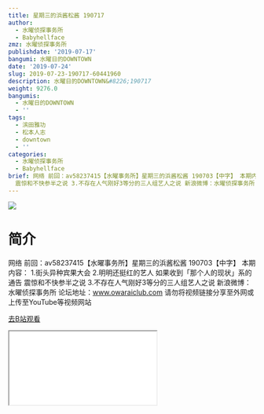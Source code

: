 ```yaml
---
title: 星期三的浜酱松酱 190717
author:
  - 水曜侦探事务所
  - Babyhellface
zmz: 水曜侦探事务所
publishdate: '2019-07-17'
bangumi: 水曜日的DOWNTOWN
date: '2019-07-24'
slug: 2019-07-23-190717-60441960
description: 水曜日的DOWNTOWN&#8226;190717
weight: 9276.0
bangumis:
  - 水曜日的DOWNTOWN
  - ''
tags:
  - 滨田雅功
  - 松本人志
  - downtown
  - ''
categories:
  - 水曜侦探事务所
  - Babyhellface
brief: 网络 前回：av58237415【水曜事务所】星期三的浜酱松酱 190703【中字】 本期内容： 1.街头异种宾果大会 2.明明还挺红的艺人 如果收到「那个人的现状」系的通告
  震惊和不快参半之说 3.不存在人气刚好3等分的三人组艺人之说 新浪微博：水曜侦探事务所 论坛地址：www.owaraiclub.com 请勿将视频链接分享至外网或上传至YouTube等视频网站
---
```

![](https://raw.githubusercontent.com/tcgriffith/owaraisite/master/static/tmpimg/59561b30a786e33b0ca354ebde2757df224263de.jpg.480.jpg)
# 简介  
网络
前回：av58237415【水曜事务所】星期三的浜酱松酱 190703【中字】
本期内容：
1.街头异种宾果大会
2.明明还挺红的艺人 如果收到「那个人的现状」系的通告 震惊和不快参半之说
3.不存在人气刚好3等分的三人组艺人之说
新浪微博：水曜侦探事务所 论坛地址：www.owaraiclub.com
请勿将视频链接分享至外网或上传至YouTube等视频网站  

[去B站观看](https://www.bilibili.com/video/av60441960/)
<div class ="resp-container"><iframe class="testiframe" src="//player.bilibili.com/player.html?aid=60441960"", scrolling="no", allowfullscreen="true" > </iframe></div> 
